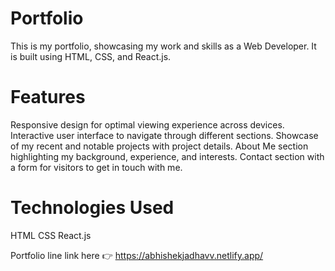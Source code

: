 # Portfolio
This is my portfolio, showcasing my work and skills as a Web Developer. It is built using HTML, CSS, and React.js.

# Features
Responsive design for optimal viewing experience across devices.
Interactive user interface to navigate through different sections.
Showcase of my recent and notable projects with project details.
About Me section highlighting my background, experience, and interests.
Contact section with a form for visitors to get in touch with me.

# Technologies Used
HTML
CSS
React.js

Portfolio line link here 👉 https://abhishekjadhavv.netlify.app/
